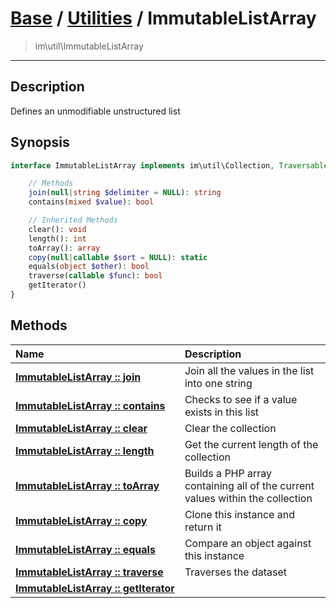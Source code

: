 # [Base](base.md) / [Utilities](util.md) / ImmutableListArray
 > im\util\ImmutableListArray
____

## Description
Defines an unmodifiable unstructured list

## Synopsis
```php
interface ImmutableListArray implements im\util\Collection, Traversable, IteratorAggregate {

    // Methods
    join(null|string $delimiter = NULL): string
    contains(mixed $value): bool

    // Inherited Methods
    clear(): void
    length(): int
    toArray(): array
    copy(null|callable $sort = NULL): static
    equals(object $other): bool
    traverse(callable $func): bool
    getIterator()
}
```

## Methods
| Name | Description |
| :--- | :---------- |
| [__ImmutableListArray&nbsp;::&nbsp;join__](util-ImmutableListArray-join.md) | Join all the values in the list into one string |
| [__ImmutableListArray&nbsp;::&nbsp;contains__](util-ImmutableListArray-contains.md) | Checks to see if a value exists in this list |
| [__ImmutableListArray&nbsp;::&nbsp;clear__](util-ImmutableListArray-clear.md) | Clear the collection |
| [__ImmutableListArray&nbsp;::&nbsp;length__](util-ImmutableListArray-length.md) | Get the current length of the collection |
| [__ImmutableListArray&nbsp;::&nbsp;toArray__](util-ImmutableListArray-toArray.md) | Builds a PHP array containing all of the current values within the collection |
| [__ImmutableListArray&nbsp;::&nbsp;copy__](util-ImmutableListArray-copy.md) | Clone this instance and return it |
| [__ImmutableListArray&nbsp;::&nbsp;equals__](util-ImmutableListArray-equals.md) | Compare an object against this instance |
| [__ImmutableListArray&nbsp;::&nbsp;traverse__](util-ImmutableListArray-traverse.md) | Traverses the dataset |
| [__ImmutableListArray&nbsp;::&nbsp;getIterator__](util-ImmutableListArray-getIterator.md) |  |
